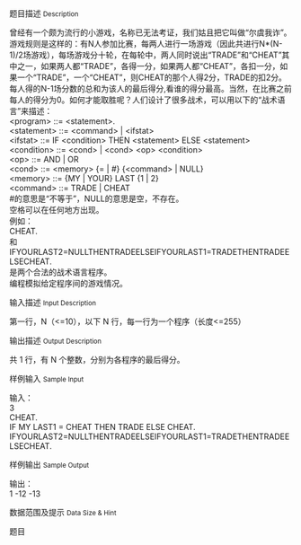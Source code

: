 <div class="panel panel-default">
<div class="area-title">
<span>
题目描述
<small>Description</small>
</span></div>
<div class="panel-body">

<p><span>曾经有一个颇为流行的小游戏，名称已无法考证，我们姑且把它叫做“尔虞我诈”。游戏规则是这样的：有N人参加比赛，每两人进行一场游戏（因此共进行N*(N-1)/2场游戏），每场游戏分十轮，在每轮中，两人同时说出“TRADE”和“CHEAT”其中之一，如果两人都“TRADE”，各得一分，如果两人都“CHEAT”，各扣一分，如果一个“TRADE”，一个“CHEAT”，则CHEAT的那个人得2分，TRADE的扣2分。每人得的N-1场分数的总和为该人的最后得分,看谁的得分最高。当然，在比赛之前每人的得分为0。如何才能取胜呢？人们设计了很多战术，可以用以下的“战术语言”来描述：</span><br><span>&lt;program&gt; ::= &lt;statement&gt;. </span><br><span>&lt;statement&gt; ::= &lt;command&gt; | &lt;ifstat&gt; </span><br><span>&lt;ifstat&gt; ::= IF &lt;condition&gt; THEN &lt;statement&gt; ELSE &lt;statement&gt; </span><br><span>&lt;condition&gt; ::= &lt;cond&gt; | &lt;cond&gt; &lt;op&gt; &lt;condition&gt; </span><br><span>&lt;op&gt; ::= AND | OR </span><br><span>&lt;cond&gt; ::= &lt;memory&gt; {= | #} {&lt;command&gt; | NULL} </span><br><span>&lt;memory&gt; ::= {MY | YOUR} LAST {1 | 2} </span><br><span>&lt;command&gt; ::= TRADE | CHEAT </span><br><span>#的意思是“不等于”，NULL的意思是空，不存在。</span><br><span>空格可以在任何地方出现。</span><br><span>例如：</span><br><span>CHEAT.</span><br><span>和</span><br><span>IFYOURLAST2=NULLTHENTRADEELSEIFYOURLAST1=TRADETHENTRADEELSECHEAT.</span><br><span>是两个合法的战术语言程序。</span><br><span>编程模拟给定程序间的游戏情况。 </span></p>

</div>
</div>

<div class="panel panel-default">
<div class="area-title">
<span>
输入描述
<small>Input Description</small>
</span></div>
<div class="panel-body">
<p><span>第一行，N（&lt;=10），以下 N 行，每一行为一个程序（长度&lt;=255）</span></p>

</div>
</div>
<div  class="panel panel-default">
<div class="area-title">
<span>
输出描述
<small>Output Description</small>
</span></div>
<div class="panel-body">

<p><span>共 1 行，有 N 个整数，分别为各程序的最后得分。</span></p>

</div>
</div>


<div class="panel panel-default">
<div class="area-title">
<span>
样例输入
<small>Sample Input</small>
</span></div>
<div class="panel-body">
<p><span>输入：</span><br><span>3</span><br><span>CHEAT.</span><br><span>IF MY LAST1 = CHEAT THEN TRADE ELSE CHEAT.</span><br><span>IFYOURLAST2=NULLTHENTRADEELSEIFYOURLAST1=TRADETHENTRADEELSECHEAT.</span></p>

</div>
</div>

<div class="panel panel-default">
<div class="area-title">
<span>
样例输出
<small>Sample Output</small>
</span></div>
<div class="panel-body">
<p><span>输出：</span><br><span>1 -12 -13</span></p>

</div>
</div>

<div class="panel panel-default">
<div class="area-title">
<span>
数据范围及提示
<small>Data Size & Hint</small>
</span></div>
<div class="panel-body">
<p>题目</p>
</div>
</div>